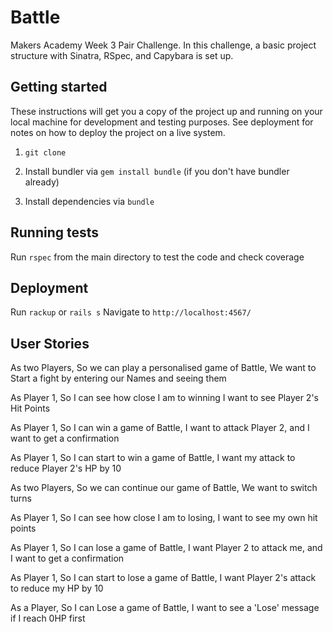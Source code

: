 # Battle

Makers Academy Week 3 Pair Challenge. In this challenge, a basic project structure with Sinatra, RSpec, and Capybara is set up.
## Getting started

These instructions will get you a copy of the project up and running on your local machine for development and testing purposes. See deployment for notes on how to deploy the project on a live system.


1) `git clone `

2) Install bundler via `gem install bundle` (if you don't have bundler already)

4) Install dependencies via `bundle`

## Running tests

Run `rspec` from the main directory to test the code and check coverage

## Deployment

Run `rackup` or `rails s`
Navigate to `http://localhost:4567/`


## User Stories

As two Players,
So we can play a personalised game of Battle,
We want to Start a fight by entering our Names and seeing them

As Player 1,
So I can see how close I am to winning
I want to see Player 2's Hit Points

As Player 1,
So I can win a game of Battle,
I want to attack Player 2, and I want to get a confirmation

As Player 1,
So I can start to win a game of Battle,
I want my attack to reduce Player 2's HP by 10

As two Players,
So we can continue our game of Battle,
We want to switch turns

As Player 1,
So I can see how close I am to losing,
I want to see my own hit points

As Player 1,
So I can lose a game of Battle,
I want Player 2 to attack me, and I want to get a confirmation

As Player 1,
So I can start to lose a game of Battle,
I want Player 2's attack to reduce my HP by 10

As a Player,
So I can Lose a game of Battle,
I want to see a 'Lose' message if I reach 0HP first


